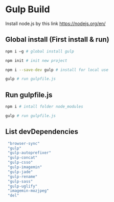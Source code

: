 # Gulp Build 
Install node.js by this link https://nodejs.org/en/
## Global install (First install & run)

```bash
npm i —g # global install gulp
```
```bash
npm init # init new project
```
```bash
npm i --save-dev gulp # install for local use
```
```bash
gulp # run gulpfile.js
```
## Run gulpfile.js

```bash
npm i # intall folder node_modules
```
```bash
gulp # run gulpfile.js
```
## List devDependencies
```bash
 "browser-sync"
 "gulp"
 "gulp-autoprefixer" 
 "gulp-concat"
 "gulp-csso"
 "gulp-imagemin"
 "gulp-jade"
 "gulp-rename"
 "gulp-sass"
 "gulp-uglify"
 "imagemin-mozjpeg"
 "del"
